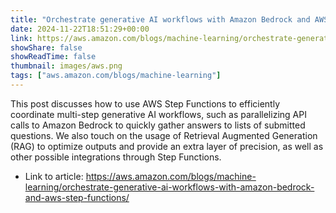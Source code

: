 ```yaml
---
title: "Orchestrate generative AI workflows with Amazon Bedrock and AWS Step Functions"
date: 2024-11-22T18:51:29+00:00
link: https://aws.amazon.com/blogs/machine-learning/orchestrate-generative-ai-workflows-with-amazon-bedrock-and-aws-step-functions/
showShare: false
showReadTime: false
thumbnail: images/aws.png
tags: ["aws.amazon.com/blogs/machine-learning"]
---
```

This post discusses how to use AWS Step Functions to efficiently coordinate multi-step generative AI workflows, such as parallelizing API calls to Amazon Bedrock to quickly gather answers to lists of submitted questions. We also touch on the usage of Retrieval Augmented Generation (RAG) to optimize outputs and provide an extra layer of precision, as well as other possible integrations through Step Functions.

- Link to article: https://aws.amazon.com/blogs/machine-learning/orchestrate-generative-ai-workflows-with-amazon-bedrock-and-aws-step-functions/